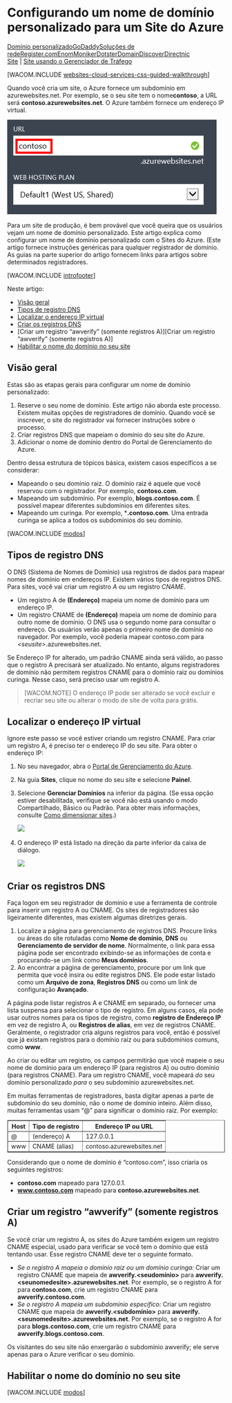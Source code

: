 <properties title="Learn how to configure an Azure website to use a custom domain name" pageTitle="Configure a custom domain name for an Azure website" metaKeywords="Azure, Azure Web Sites, domain name" description="" services="web-sites" documentationCenter="" authors="larryfr, jroth" />

<tags ms.service="web-sites" ms.workload="web" ms.tgt_pltfrm="na" ms.devlang="na" ms.topic="article" ms.date="09/17/2014" ms.author="larryfr, jroth, mwasson" />

# Configurando um nome de domínio personalizado para um Site do Azure

<div class="dev-center-tutorial-selector sublanding"><a href="/pt-br/documentation/articles/web-sites-custom-domain-name" title="Dom&iacute;nio personalizado" class="current">Dom&iacute;nio personalizado</a><a href="/pt-br/documentation/articles/web-sites-godaddy-custom-domain-name" title="GoDaddy">GoDaddy</a><a href="/pt-br/documentation/articles/web-sites-network-solutions-custom-domain-name" title="Solu&ccedil;&otilde;es de rede">Solu&ccedil;&otilde;es de rede</a><a href="/pt-br/documentation/articles/web-sites-registerdotcom-custom-domain-name" title="Register.com">Register.com</a><a href="/pt-br/documentation/articles/web-sites-enom-custom-domain-name" title="Enom">Enom</a><a href="/pt-br/documentation/articles/web-sites-moniker-custom-domain-name" title="Moniker">Moniker</a><a href="/pt-br/documentation/articles/web-sites-dotster-custom-domain-name" title="Dotster">Dotster</a><a href="/pt-br/documentation/articles/web-sites-domaindiscover-custom-domain-name" title="DomainDiscover">DomainDiscover</a><a href="/pt-br/documentation/articles/web-sites-directnic-custom-domain-name" title="Directnic">Directnic</a></div>

<div class="dev-center-tutorial-subselector"><a href="/pt-br/documentation/articles/web-sites-custom-domain-name/" title="Sites" class="current">Site</a> | <a href="/pt-br/documentation/articles/web-sites-traffic-manager-custom-domain-name/" title="Site usando o Gerenciador de Tr&aacute;fego">Site usando o Gerenciador de Tr&aacute;fego</a></div>

[WACOM.INCLUDE [websites-cloud-services-css-guided-walkthrough](../includes/websites-cloud-services-css-guided-walkthrough.md)]

Quando você cria um site, o Azure fornece um subdomínio em azurewebsites.net. Por exemplo, se o seu site tem o nome**contoso**, a URL será **contoso.azurewebsites.net**. O Azure também fornece um endereço IP virtual.

![subdomínio contoso.azurewebsites.net][subdomínio contoso.azurewebsites.net]

Para um site de produção, é bem provável que você queira que os usuários vejam um nome de domínio personalizado. Este artigo explica como configurar um nome de domínio personalizado com o Sites do Azure. (Este artigo fornece instruções genéricas para qualquer registrador de domínio. As guias na parte superior do artigo fornecem links para artigos sobre determinados registradores.

[WACOM.INCLUDE [introfooter](../includes/custom-dns-web-site-intro-notes.md)]

Neste artigo:

-   [Visão geral][Visão geral]
-   [Tipos de registro DNS][Tipos de registro DNS]
-   [Localizar o endereço IP virtual][Localizar o endereço IP virtual]
-   [Criar os registros DNS][Criar os registros DNS]
-   [Criar um registro “awverify” (somente registros A)][Criar um registro “awverify” (somente registros A)]
-   [Habilitar o nome do domínio no seu site][Habilitar o nome do domínio no seu site]

## Visão geral

Estas são as etapas gerais para configurar um nome de domínio personalizado:

1.  Reserve o seu nome de domínio. Este artigo não aborda este processo. Existem muitas opções de registradores de domínio. Quando você se inscrever, o site do registrador vai fornecer instruções sobre o processo.
2.  Criar registros DNS que mapeiam o domínio do seu site do Azure.
3.  Adicionar o nome de domínio dentro do Portal de Gerenciamento do Azure.

Dentro dessa estrutura de tópicos básica, existem casos específicos a se considerar:

-   Mapeando o seu domínio raiz. O domínio raiz é aquele que você reservou com o registrador. Por exemplo, **contoso.com**.
-   Mapeando um subdomínio. Por exemplo, **blogs.contoso.com**. É possível mapear diferentes subdomínios em diferentes sites.
-   Mapeando um curinga. Por exemplo, \***.contoso.com**. Uma entrada curinga se aplica a todos os subdomínios do seu domínio.

[WACOM.INCLUDE [modos](../includes/custom-dns-web-site-modes.md)]

## Tipos de registro DNS

O DNS (Sistema de Nomes de Domínio) usa registros de dados para mapear nomes de domínio em endereços IP. Existem vários tipos de registros DNS. Para sites, você vai criar um registro *A* ou um registro *CNAME*.

-   Um registro A de **(Endereço)** mapeia um nome de domínio para um endereço IP.
-   Um registro CNAME de **(Endereço)** mapeia um nome de domínio para outro nome de domínio. O DNS usa o segundo nome para consultar o endereço. Os usuários verão apenas o primeiro nome de domínio no navegador. Por exemplo, você poderia mapear contoso.com para *\<seusite\>*.azurewebsites.net.

Se Endereço IP for alterado, um padrão CNAME ainda será válido, ao passo que o registro A precisará ser atualizado. No entanto, alguns registradores de domínio não permitem registros CNAME para o domínio raiz ou domínios curinga. Nesse caso, será preciso usar um registro A.

> [WACOM.NOTE] O endereço IP pode ser alterado se você excluir e recriar seu site ou alterar o modo de site de volta para grátis.

## Localizar o endereço IP virtual

Ignore este passo se você estiver criando um registro CNAME. Para criar um registro A, é preciso ter o endereço IP do seu site. Para obter o endereço IP:

1.  No seu navegador, abra o [Portal de Gerenciamento do Azure][Portal de Gerenciamento do Azure].
2.  Na guia **Sites**, clique no nome do seu site e selecione **Painel**.
3.  Selecione **Gerenciar Domínios** na inferior da página. (Se essa opção estiver desabilitada, verifique se você não está usando o modo Compartilhado, Básico ou Padrão. Para obter mais informações, consulte [Como dimensionar sites][Como dimensionar sites].)

    ![][0]

4.  O endereço IP está listado na direção da parte inferior da caixa de diálogo.

    ![][1]

## Criar os registros DNS

Faça logon em seu registrador de domínio e use a ferramenta de controle para inserir um registro A ou CNAME. Os sites de registradores são ligeiramente diferentes, mas existem algumas diretrizes gerais.

1.  Localize a página para gerenciamento de registros DNS. Procure links ou áreas do site rotuladas como **Nome de domínio**, **DNS** ou **Gerenciamento de servidor de nome**. Normalmente, o link para essa página pode ser encontrado exibindo-se as informações de conta e procurando-se um link como **Meus domínios**.
2.  Ao encontrar a página de gerenciamento, procure por um link que permita que você insira ou edite registros DNS. Ele pode estar listado como um **Arquivo de zona**, **Registros DNS** ou como um link de configuração **Avançado**.

A página pode listar registros A e CNAME em separado, ou fornecer uma lista suspensa para selecionar o tipo de registro. Em alguns casos, ela pode usar outros nomes para os tipos de registro, como **registro de Endereço IP** em vez de registro A, ou **Registros de alias**, em vez de registros CNAME. Geralmente, o registrador cria alguns registros para você, então é possível que já existam registros para o domínio raiz ou para subdomínios comuns, como **www**.

Ao criar ou editar um registro, os campos permitirão que você mapeie o seu nome de domínio para um endereço IP (para registros A) ou outro domínio (para registros CNAME). Para um registro CNAME, você mapeará *do* seu domínio personalizado *para* o seu subdomínio azurewebsites.net.

Em muitas ferramentas de registradores, basta digitar apenas a parte de subdomínio do seu domínio, não o nome de domínio inteiro. Além disso, muitas ferramentas usam “@” para significar o domínio raiz. Por exemplo:

<table cellspacing="0" border="1">
<tr>
    <th>Host</th>
    <th>Tipo de registro</th>
    <th>Endere&ccedil;o IP ou URL</th>
</tr>
<tr>
    <td>@</td>
    <td>(endere&ccedil;o) A</td>
    <td>127.0.0.1</td>
</tr>
<tr>
    <td>www</td>
    <td>CNAME (alias)</td>
    <td>contoso.azurewebsites.net</td>
</tr>
</table>

Considerando que o nome de domínio é “contoso.com”, isso criaria os seguintes registros:

-   **contoso.com** mapeado para 127.0.0.1.
-   **www.contoso.com** mapeado para **contoso.azurewebsites.net**.

## Criar um registro “awverify” (somente registros A)

Se você criar um registro A, os sites do Azure também exigem um registro CNAME especial, usado para verificar se você tem o domínio que está tentando usar. Esse registro CNAME deve ter o seguinte formato.

-   *Se o registro A mapeia o domínio raiz ou um domínio curinga:* Criar um registro CNAME que mapeia de **awverify.\<seudomínio\>** para **awverify.\<seunomedesite\>.azurewebsites.net**. Por exemplo, se o registro A for para **contoso.com**, crie um registro CNAME para **awverify.contoso.com**.
-   *Se o registro A mapeia um subdomínio específico:* Criar um registro CNAME que mapeia de **awverify.\<subdomínio\>** para **awverify.\<seunomedesite\>.azurewebsites.net**. Por exemplo, se o registro A for para **blogs.contoso.com**, crie um registro CNAME para **awverify.blogs.contoso.com**.

Os visitantes do seu site não enxergarão o subdomínio awverify; ele serve apenas para o Azure verificar o seu domínio.

## Habilitar o nome do domínio no seu site

[WACOM.INCLUDE [modos](../includes/custom-dns-web-site-modes.md)]

 
<!-- Images -->

  [subdomínio contoso.azurewebsites.net]: media/web-sites-custom-domain-name/azurewebsites-subdomain.png
  [Visão geral]: #overview
  [Tipos de registro DNS]: #dns-record-types
  [Localizar o endereço IP virtual]: #find-the-virtual-ip-address
  [Criar os registros DNS]: #create-the-dns-records
  [Habilitar o nome do domínio no seu site]: #enable-the-domain-name-on-your-website
  [Portal de Gerenciamento do Azure]: https://manage.windowsazure.com
  [Como dimensionar sites]: http://www.windowsazure.com/pt-br/documentation/articles/web-sites-scale/
  [0]: media/web-sites-custom-domain-name/dncmntask-cname-6.png
  [1]: media/web-sites-custom-domain-name/ipaddress.png
